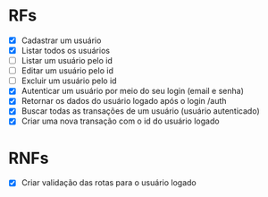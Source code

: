 # RFs

- [x]  Cadastrar um usuário
- [x]  Listar todos os usuários
- [ ]  Listar um usuário pelo id
- [ ]  Editar um usuário pelo id
- [ ]  Excluir um usuário pelo id
- [x]  Autenticar um usuário por meio do seu login (email e senha)
- [x]  Retornar os dados do usuário logado após o login /auth
- [x]  Buscar todas as transações de um usuário (usuário autenticado)
- [x]  Criar uma nova transação com o id do usuário logado

# RNFs

- [x]  Criar validação das rotas para o usuário logado